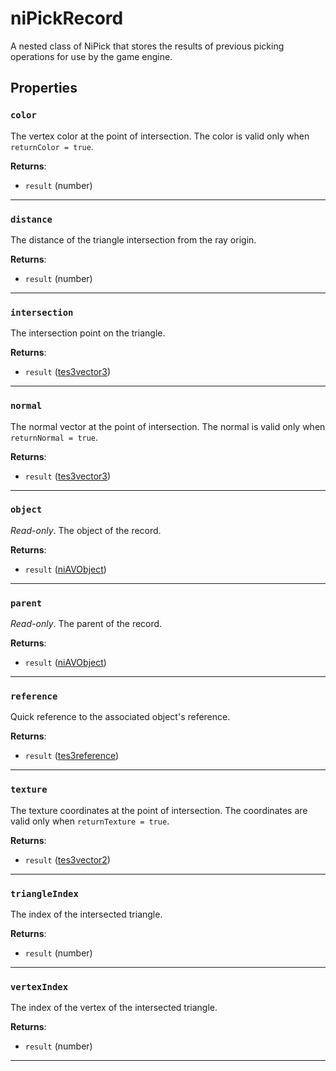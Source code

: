 <!---
	This file is autogenerated. Do not edit this file manually. Your changes will be ignored.
	More information: https://github.com/MWSE/MWSE/tree/master/docs
-->

# niPickRecord

A nested class of NiPick that stores the results of previous picking operations for use by the game engine.

## Properties

### `color`

The vertex color at the point of intersection. The color is valid only when `returnColor = true`.

**Returns**:

* `result` (number)

***

### `distance`

The distance of the triangle intersection from the ray origin.

**Returns**:

* `result` (number)

***

### `intersection`

The intersection point on the triangle.

**Returns**:

* `result` ([tes3vector3](../../types/tes3vector3))

***

### `normal`

The normal vector at the point of intersection. The normal is valid only when `returnNormal = true`.

**Returns**:

* `result` ([tes3vector3](../../types/tes3vector3))

***

### `object`

*Read-only*. The object of the record.

**Returns**:

* `result` ([niAVObject](../../types/niAVObject))

***

### `parent`

*Read-only*. The parent of the record.

**Returns**:

* `result` ([niAVObject](../../types/niAVObject))

***

### `reference`

Quick reference to the associated object's reference.

**Returns**:

* `result` ([tes3reference](../../types/tes3reference))

***

### `texture`

The texture coordinates at the point of intersection. The coordinates are valid only when `returnTexture = true`.

**Returns**:

* `result` ([tes3vector2](../../types/tes3vector2))

***

### `triangleIndex`

The index of the intersected triangle.

**Returns**:

* `result` (number)

***

### `vertexIndex`

The index of the vertex of the intersected triangle.

**Returns**:

* `result` (number)

***

